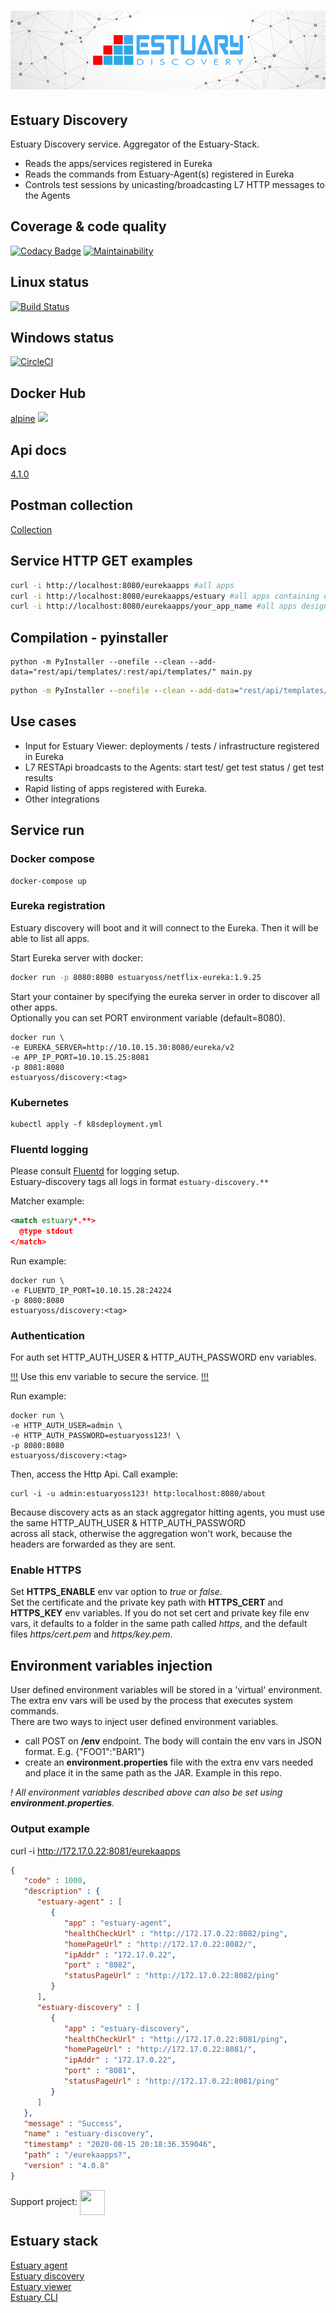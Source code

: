 <h1 align="center"><img src="./docs/images/banner_discovery.png" alt="Testing as a service"></h1>

## Estuary Discovery
Estuary Discovery service. Aggregator of the Estuary-Stack. 
-   Reads the apps/services registered in Eureka  
-   Reads the commands from Estuary-Agent(s) registered in Eureka  
-   Controls test sessions by unicasting/broadcasting L7 HTTP messages to the Agents  

## Coverage & code quality
[![Codacy Badge](https://app.codacy.com/project/badge/Grade/fc69b90ee90546158876e5344d9c2af2)](https://www.codacy.com/gh/estuaryoss/estuary-discovery?utm_source=github.com&amp;utm_medium=referral&amp;utm_content=estuaryoss/estuary-discovery&amp;utm_campaign=Badge_Grade)
[![Maintainability](https://api.codeclimate.com/v1/badges/c0894a0a9785a3fb7afc/maintainability)](https://codeclimate.com/github/estuaryoss/estuary-discovery/maintainability)

## Linux status
[![Build Status](https://travis-ci.com/estuaryoss/estuary-discovery.svg?token=UC9Z5nQSPmb5vK5QLpJh&branch=master)](https://travis-ci.com/estuaryoss/estuary-discovery)

## Windows status
[![CircleCI](https://circleci.com/gh/estuaryoss/estuary-discovery.svg?style=svg)](https://circleci.com/gh/estuaryoss/estuary-discovery)

## Docker Hub
[alpine](https://hub.docker.com/r/estuaryoss/discovery) ![](https://img.shields.io/docker/pulls/estuaryoss/discovery.svg)

## Api docs
[4.1.0](https://app.swaggerhub.com/apis/dinuta/estuary-discovery/4.1.0)

## Postman collection
[Collection](https://documenter.getpostman.com/view/2360061/SVmpY31g)

## Service HTTP GET examples
```bash
curl -i http://localhost:8080/eurekaapps #all apps  
curl -i http://localhost:8080/eurekaapps/estuary #all apps containing estuary  
curl -i http://localhost:8080/eurekaapps/your_app_name #all apps designated by your app name  
 ```

## Compilation - pyinstaller

```shell
python -m PyInstaller --onefile --clean --add-data="rest/api/templates/:rest/api/templates/" main.py
```
```cmd
python -m PyInstaller --onefile --clean --add-data="rest/api/templates/;rest/api/templates/" main.py
```

## Use cases
-   Input for Estuary Viewer: deployments / tests / infrastructure registered in Eureka
-   L7 RESTApi broadcasts to the Agents: start test/ get test status / get test results  
-   Rapid listing of apps registered with Eureka.
-   Other integrations

## Service run

### Docker compose
    docker-compose up
    
### Eureka registration
Estuary discovery will boot and it will connect to the Eureka. Then it will be able to list all apps.

Start Eureka server with docker:
```bash
docker run -p 8080:8080 estuaryoss/netflix-eureka:1.9.25
```

Start your container by specifying the eureka server in order to discover all other apps.  
Optionally you can set PORT environment variable (default=8080).  

    docker run \
    -e EUREKA_SERVER=http://10.10.15.30:8080/eureka/v2
    -e APP_IP_PORT=10.10.15.25:8081
    -p 8081:8080
    estuaryoss/discovery:<tag>
    
### Kubernetes
    kubectl apply -f k8sdeployment.yml

### Fluentd logging
Please consult [Fluentd](https://github.com/fluent/fluentd) for logging setup.  
Estuary-discovery tags all logs in format ```estuary-discovery.**```

Matcher example:  

```xml
<match estuary*.**>
  @type stdout
</match>
```

Run example:

    docker run \
    -e FLUENTD_IP_PORT=10.10.15.28:24224
    -p 8080:8080
    estuaryoss/discovery:<tag>

### Authentication
For auth set HTTP_AUTH_USER & HTTP_AUTH_PASSWORD env variables.  

[!!!]() Use this env variable to secure the service. [!!!]()


Run example:
```shell script
docker run \
-e HTTP_AUTH_USER=admin \
-e HTTP_AUTH_PASSWORD=estuaryoss123! \
-p 8080:8080
estuaryoss/discovery:<tag>
```
Then, access the Http Api. Call example:
```shell script
curl -i -u admin:estuaryoss123! http:localhost:8080/about
```  
Because discovery acts as an stack aggregator hitting agents, you must use the same HTTP_AUTH_USER & HTTP_AUTH_PASSWORD   
across all stack, otherwise the aggregation won't work, because the headers are forwarded as they are sent.    

### Enable HTTPS
Set **HTTPS_ENABLE** env var option to *true* or *false*.    
Set the certificate and the private key path with **HTTPS_CERT** and **HTTPS_KEY** env variables. 
If you do not set cert and private key file env vars, it defaults to a folder in the same path called *https*, and the default files *https/cert.pem* and *https/key.pem*. 

## Environment variables injection
User defined environment variables will be stored in a 'virtual' environment. The extra env vars will be used by the process that executes system commands.  
There are two ways to inject user defined environment variables.    
-   call POST on **/env** endpoint. The body will contain the env vars in JSON format. E.g. {"FOO1":"BAR1"}  
-   create an **environment.properties** file with the extra env vars needed and place it in the same path as the JAR. Example in this repo.  

*! All environment variables described above can also be set using **environment.properties**.*

### Output example
curl -i http://172.17.0.22:8081/eurekaapps
```json
{
   "code" : 1000,
   "description" : {
      "estuary-agent" : [
         {
            "app" : "estuary-agent",
            "healthCheckUrl" : "http://172.17.0.22:8082/ping",
            "homePageUrl" : "http://172.17.0.22:8082/",
            "ipAddr" : "172.17.0.22",
            "port" : "8082",
            "statusPageUrl" : "http://172.17.0.22:8082/ping"
         }
      ],
      "estuary-discovery" : [
         {
            "app" : "estuary-discovery",
            "healthCheckUrl" : "http://172.17.0.22:8081/ping",
            "homePageUrl" : "http://172.17.0.22:8081/",
            "ipAddr" : "172.17.0.22",
            "port" : "8081",
            "statusPageUrl" : "http://172.17.0.22:8081/ping"
         }
      ]
   },
   "message" : "Success",
   "name" : "estuary-discovery",
   "timestamp" : "2020-08-15 20:18:36.359046",
   "path" : "/eurekaapps?",
   "version" : "4.0.8"
}
```

Support project: <a href="https://paypal.me/catalindinuta?locale.x=en_US"><img src="https://lh3.googleusercontent.com/Y2_nyEd0zJftXnlhQrWoweEvAy4RzbpDah_65JGQDKo9zCcBxHVpajYgXWFZcXdKS_o=s180-rw" height="40" width="40" align="center"></a>   

## Estuary stack
[Estuary agent](https://github.com/estuaryoss/estuary-agent)  
[Estuary discovery](https://github.com/estuaryoss/estuary-discovery)  
[Estuary viewer](https://github.com/estuaryoss/estuary-viewer)  
[Estuary CLI](https://github.com/estuaryoss/estuary-cli)  
